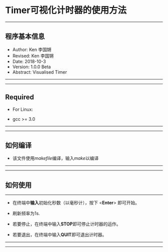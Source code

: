 # Timer可视化计时器的使用方法
---
## 程序基本信息
- Author: Ken 李国锵
- Revised: Ken 李国锵
- Date: 2018-10-3
- Version: 1.0.0 Beta
- Abstract: Visualised Timer
---
---
## Required
- For Linux:

- gcc >= 3.0
---
---
## 如何编译
- 该文件使用*makefile*编译，输入*make*以编译
---
---
## 如何使用
---
- 在终端中**输入**初始化秒数（以毫秒计），按下 <**Enter**> 即可开始。

- 刷新频率为1s.

- 若要停止，在终端中输入**STOP**即可停止计时器的运作。

- 若要退出，在终端中输入**QUIT**即可退出计时器。
---
---


